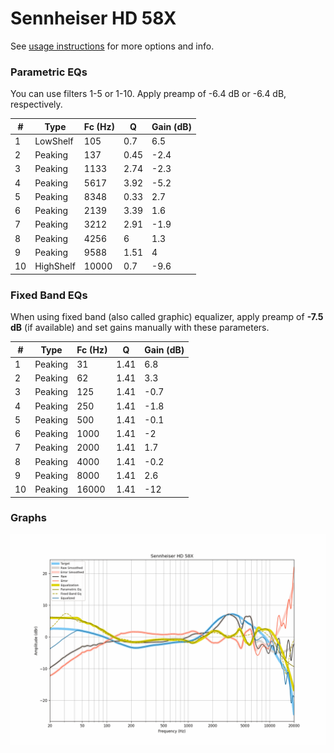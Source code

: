 # Sennheiser HD 58X
See [usage instructions](https://github.com/jaakkopasanen/AutoEq#usage) for more options and info.

### Parametric EQs
You can use filters 1-5 or 1-10. Apply preamp of -6.4 dB or -6.4 dB, respectively.

|   # | Type      |   Fc (Hz) |    Q |   Gain (dB) |
|-----|-----------|-----------|------|-------------|
|   1 | LowShelf  |       105 | 0.7  |         6.5 |
|   2 | Peaking   |       137 | 0.45 |        -2.4 |
|   3 | Peaking   |      1133 | 2.74 |        -2.3 |
|   4 | Peaking   |      5617 | 3.92 |        -5.2 |
|   5 | Peaking   |      8348 | 0.33 |         2.7 |
|   6 | Peaking   |      2139 | 3.39 |         1.6 |
|   7 | Peaking   |      3212 | 2.91 |        -1.9 |
|   8 | Peaking   |      4256 | 6    |         1.3 |
|   9 | Peaking   |      9588 | 1.51 |         4   |
|  10 | HighShelf |     10000 | 0.7  |        -9.6 |

### Fixed Band EQs
When using fixed band (also called graphic) equalizer, apply preamp of **-7.5 dB** (if available) and set gains manually with these parameters.

|   # | Type    |   Fc (Hz) |    Q |   Gain (dB) |
|-----|---------|-----------|------|-------------|
|   1 | Peaking |        31 | 1.41 |         6.8 |
|   2 | Peaking |        62 | 1.41 |         3.3 |
|   3 | Peaking |       125 | 1.41 |        -0.7 |
|   4 | Peaking |       250 | 1.41 |        -1.8 |
|   5 | Peaking |       500 | 1.41 |        -0.1 |
|   6 | Peaking |      1000 | 1.41 |        -2   |
|   7 | Peaking |      2000 | 1.41 |         1.7 |
|   8 | Peaking |      4000 | 1.41 |        -0.2 |
|   9 | Peaking |      8000 | 1.41 |         2.6 |
|  10 | Peaking |     16000 | 1.41 |       -12   |

### Graphs
![](./Sennheiser%20HD%2058X.png)
